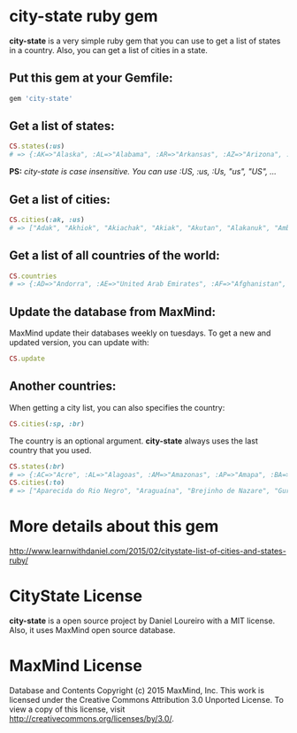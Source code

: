 # city-state ruby gem

**city-state** is a very simple ruby gem that you can use to get a list of states in a country. Also, you can get a list of cities in a state.

## Put this gem at your Gemfile:
```ruby
gem 'city-state'
```

## Get a list of states:
```ruby
CS.states(:us)
# => {:AK=>"Alaska", :AL=>"Alabama", :AR=>"Arkansas", :AZ=>"Arizona", :CA=>"California", :CO=>"Colorado", :CT=>"Connecticut", :DC=>"District of Columbia", :DE=>"Delaware", :FL=>"Florida", :GA=>"Georgia", :HI=>"Hawaii", :IA=>"Iowa", :ID=>"Idaho", :IL=>"Illinois", :IN=>"Indiana", :KS=>"Kansas", :KY=>"Kentucky", :LA=>"Louisiana", :MA=>"Massachusetts", :MD=>"Maryland", :ME=>"Maine", :MI=>"Michigan", :MN=>"Minnesota", :MO=>"Missouri", :MS=>"Mississippi", :MT=>"Montana", :NC=>"North Carolina", :ND=>"North Dakota", :NE=>"Nebraska", :NH=>"New Hampshire", :NJ=>"New Jersey", :NM=>"New Mexico", :NV=>"Nevada", :NY=>"New York", :OH=>"Ohio", :OK=>"Oklahoma", :OR=>"Oregon", :PA=>"Pennsylvania", :RI=>"Rhode Island", :SC=>"South Carolina", :SD=>"South Dakota", :TN=>"Tennessee", :TX=>"Texas", :UT=>"Utah", :VA=>"Virginia", :VT=>"Vermont", :WA=>"Washington", :WI=>"Wisconsin", :WV=>"West Virginia", :WY=>"Wyoming"} 
```
**PS:** *city-state is case insensitive. You can use :US, :us, :Us, "us", "US", ...*

## Get a list of cities:
```ruby
CS.cities(:ak, :us)
# => ["Adak", "Akhiok", "Akiachak", "Akiak", "Akutan", "Alakanuk", "Ambler", "Anchor Point", "Anchorage", "Angoon", "Atqasuk", "Barrow", "Bell Island Hot Springs", "Bethel", "Big Lake", "Buckland", "Chefornak", "Chevak", "Chicken", "Chugiak", "Coffman Cove", "Cooper Landing", "Copper Center", "Cordova", "Craig", "Deltana", "Dillingham", "Douglas", "Dutch Harbor", "Eagle River", "Eielson Air Force Base", "Fairbanks", "Fairbanks North Star Borough", "Fort Greely", "Fort Richardson", "Galena", "Girdwood", "Goodnews Bay", "Haines", "Homer", "Hooper Bay", "Juneau", "Kake", "Kaktovik", "Kalskag", "Kenai", "Ketchikan", "Kiana", "King Cove", "King Salmon", "Kipnuk", "Klawock", "Kodiak", "Kongiganak", "Kotlik", "Koyuk", "Kwethluk", "Levelock", "Manokotak", "May Creek", "Mekoryuk", "Metlakatla", "Mountain Village", "Nabesna", "Naknek", "Nazan Village", "Nenana", "New Stuyahok", "Nikiski", "Ninilchik", "Noatak", "Nome", "Nondalton", "Noorvik", "North Pole", "Northway", "Old Kotzebue", "Palmer", "Pedro Bay", "Petersburg", "Pilot Station", "Point Hope", "Point Lay", "Prudhoe Bay", "Russian Mission", "Sand Point", "Scammon Bay", "Selawik", "Seward", "Shungnak", "Sitka", "Skaguay", "Soldotna", "Stebbins", "Sterling", "Sutton", "Talkeetna", "Teller", "Thorne Bay", "Togiak", "Tok", "Toksook Bay", "Tuntutuliak", "Two Rivers", "Unalakleet", "Unalaska", "Valdez", "Wainwright", "Wasilla"]
```

## Get a list of all countries of the world:
```ruby
CS.countries
# => {:AD=>"Andorra", :AE=>"United Arab Emirates", :AF=>"Afghanistan", :AG=>"Antigua and Barbuda", :AI=>"Anguilla", :AL=>"Albania", :AM=>"Armenia", :AO=>"Angola", :AQ=>"Antarctica", :AR=>"Argentina", :AS=>"American Samoa", :AT=>"Austria", :AU=>"Australia", :AW=>"Aruba", :AX=>"Åland", :AZ=>"Azerbaijan", :BA=>"Bosnia and Herzegovina", :BB=>"Barbados", :BD=>"Bangladesh", :BE=>"Belgium", :BF=>"Burkina Faso", :BG=>"Bulgaria", :BH=>"Bahrain", :BI=>"Burundi", :BJ=>"Benin", :BL=>"Saint-Barthélemy", :BM=>"Bermuda", :BN=>"Brunei", :BO=>"Bolivia", :BQ=>"Bonaire", :BR=>"Brazil", :BS=>"Bahamas", :BT=>"Bhutan", :BW=>"Botswana", :BY=>"Belarus", :BZ=>"Belize", :CA=>"Canada", :CC=>"Cocos [Keeling] Islands", :CD=>"Congo", :CF=>"Central African Republic", :CG=>"Republic of the Congo"}
```

## Update the database from MaxMind:
MaxMind update their databases weekly on tuesdays. To get a new and updated version, you can update with:
```ruby
CS.update
```

## Another countries:

When getting a city list, you can also specifies the country:
```ruby
CS.cities(:sp, :br)
```

The country is an optional argument. **city-state** always uses the last country that you used.
```ruby
CS.states(:br)
# => {:AC=>"Acre", :AL=>"Alagoas", :AM=>"Amazonas", :AP=>"Amapa", :BA=>"Bahia", :CE=>"Ceara", :DF=>"Federal District", :ES=>"Espirito Santo", :GO=>"Goias", :MA=>"Maranhao", :MG=>"Minas Gerais", :MS=>"Mato Grosso do Sul", :MT=>"Mato Grosso", :PA=>"Para", :PB=>"Paraiba", :PE=>"Pernambuco", :PI=>"Piaui", :PR=>"Parana", :RJ=>"Rio de Janeiro", :RN=>"Rio Grande do Norte", :RO=>"Rondonia", :RR=>"Roraima", :RS=>"Rio Grande do Sul", :SC=>"Santa Catarina", :SE=>"Sergipe", :SP=>"Sao Paulo", :TO=>"Tocantins"}
CS.cities(:to)
# => ["Aparecida do Rio Negro", "Araguaína", "Brejinho de Nazare", "Gurupi", "Itaguatins", "Miracema do Tocantins", "Monte Alegre", "Palmas", "Paraiso do Tocantins", "Parana", "Pedro Afonso", "Porto Nacional", "Presidente Kennedy", "Salvador", "Santo Antonio", "Sao Domingos", "Taguatinga", "Tucum"] 
```

# More details about this gem
http://www.learnwithdaniel.com/2015/02/citystate-list-of-cities-and-states-ruby/

# CityState License
**city-state** is a open source project by Daniel Loureiro with a MIT license. Also, it uses MaxMind open source database.

# MaxMind License
Database and Contents Copyright (c) 2015 MaxMind, Inc.
This work is licensed under the Creative Commons Attribution 3.0 Unported License. To view a copy of this license, visit http://creativecommons.org/licenses/by/3.0/.

